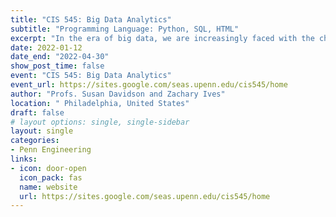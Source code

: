 ```yaml
---
title: "CIS 545: Big Data Analytics"
subtitle: "Programming Language: Python, SQL, HTML"
excerpt: "In the era of big data, we are increasingly faced with the challenges of converting massive amounts of data to actionable knowledge. Given the limits of individual machines (compute power, memory, bandwidth), increasingly the solution is to clean, integrate, and process the data using statistical machine learning techniques, in parallel on many machines. This course focuses on the fundamentals of scaling computation to handle common data analytics tasks. You will learn about basic tasks in collecting, wrangling, and structuring data; programming models for performing certain kinds of computation in a scalable way across many compute nodes; common approaches to converting algorithms to such programming models; standard toolkits for data analysis consisting of a wide variety of primitives; and popular distributed frameworks for analytics tasks such as filtering, graph analysis, clustering, and classification."
date: 2022-01-12
date_end: "2022-04-30"
show_post_time: false
event: "CIS 545: Big Data Analytics"
event_url: https://sites.google.com/seas.upenn.edu/cis545/home
author: "Profs. Susan Davidson and Zachary Ives"
location: " Philadelphia, United States"
draft: false
# layout options: single, single-sidebar
layout: single
categories:
- Penn Engineering
links:
- icon: door-open
  icon_pack: fas
  name: website
  url: https://sites.google.com/seas.upenn.edu/cis545/home
---
```





